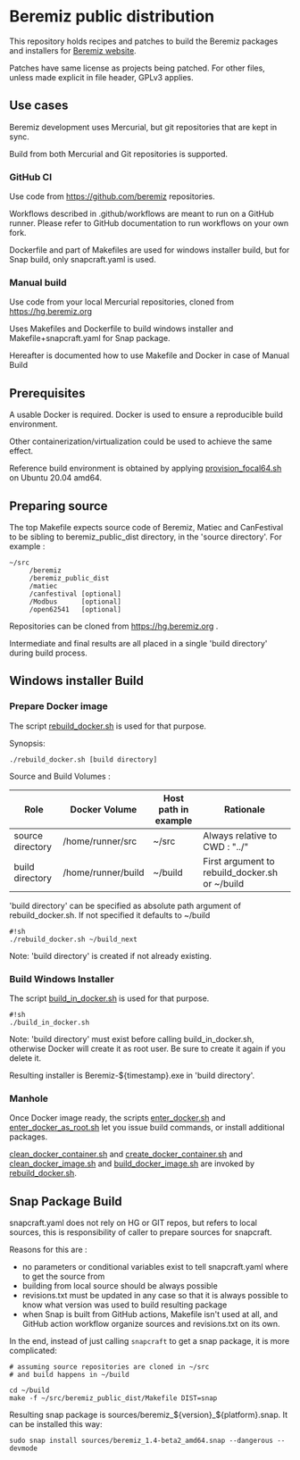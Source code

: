 # Beremiz public distribution #

This repository holds recipes and patches to build the Beremiz 
packages and installers for [Beremiz website](http://beremiz.org/).

Patches have same license as projects being patched. For other files,
unless made explicit in file header, GPLv3 applies.

## Use cases ##

Beremiz development uses Mercurial, but git repositories that are kept in sync.

Build from both Mercurial and Git repositories is supported.

### GitHub CI ##

Use code from https://github.com/beremiz repositories.

Workflows described in .github/workflows are meant to run on a GitHub runner. Please refer to GitHub documentation to run workflows on your own fork.

Dockerfile and part of Makefiles are used for windows installer build, but for Snap build, only snapcraft.yaml is used.

### Manual build ###

Use code from your local Mercurial repositories, cloned from https://hg.beremiz.org

Uses Makefiles and Dockerfile to build windows installer and Makefile+snapcraft.yaml for Snap package.

Hereafter is documented how to use Makefile and Docker in case of Manual Build

## Prerequisites ##

A usable Docker is required. Docker is used to ensure a reproducible build
environment. 

Other containerization/virtualization could be used to achieve the same effect. 

Reference build environment is obtained by applying [provision_focal64.sh](provision_focal64.sh) on Ubuntu 20.04 amd64.

## Preparing source ##

The top Makefile expects source code of Beremiz, Matiec and CanFestival to be 
sibling to beremiz_public_dist directory, in the 'source directory'.
For example :

```
~/src
     /beremiz
     /beremiz_public_dist
     /matiec
     /canfestival [optional]
     /Modbus      [optional]
     /open62541   [optional]
```

Repositories can be cloned from https://hg.beremiz.org .

Intermediate and final results are all placed in a single 'build directory'
during build process.

## Windows installer Build ##

### Prepare Docker image ###

The script [rebuild_docker.sh](rebuild_docker.sh) is used for that purpose.

Synopsis:

    ./rebuild_docker.sh [build directory]


Source and Build Volumes :
 
 Role             | Docker Volume     | Host path in example | Rationale
------------------|-------------------|----------------------|------------------------------------------------
 source directory | /home/runner/src   | ~/src                | Always relative to CWD : "../"
 build directory  | /home/runner/build | ~/build              | First argument to rebuild_docker.sh or ~/build

'build directory' can be specified as absolute path argument of rebuild_docker.sh.
If not specified it defaults to ~/build

```
#!sh
./rebuild_docker.sh ~/build_next
```

Note: 'build directory' is created if not already existing.

### Build Windows Installer ###

The script [build_in_docker.sh](build_in_docker.sh) is used for that purpose.

```
#!sh
./build_in_docker.sh 
```

Note: 'build directory' must exist before calling build_in_docker.sh, otherwise
Docker will create it as root user. Be sure to create it again if you delete it.

Resulting installer is Beremiz-${timestamp}.exe in 'build directory'. 

### Manhole ###

Once Docker image ready, the scripts [enter_docker.sh](enter_docker.sh) and
[enter_docker_as_root.sh](enter_docker_as_root.sh) let you issue build 
commands, or install additional packages.

[clean_docker_container.sh](clean_docker_container.sh) and [create_docker_container.sh](create_docker_container.sh) and 
[clean_docker_image.sh](clean_docker_image.sh) and [build_docker_image.sh](build_docker_image.sh) are invoked by 
[rebuild_docker.sh](rebuild_docker.sh). 

## Snap Package Build ##

snapcraft.yaml does not rely on HG or GIT repos, but refers to local sources, this is responsibility of caller to prepare sources for snapcraft.

Reasons for this are :
 - no parameters or conditional variables exist to tell snapcraft.yaml where to get the source from
 - building from local source should be always possible
 - revisions.txt must be updated in any case so that it is always possible to know what version was used to build resulting package
 - when Snap is built from GitHub actions, Makefile isn't used at all, and GitHub action workflow organize sources and revisions.txt on its own.

In the end, instead of just calling `snapcraft` to get a snap package, it is more complicated:

```
# assuming source repositories are cloned in ~/src 
# and build happens in ~/build

cd ~/build
make -f ~/src/beremiz_public_dist/Makefile DIST=snap

```
Resulting snap package is sources/beremiz_${version}_${platform}.snap.
It can be installed this way:

```
sudo snap install sources/beremiz_1.4-beta2_amd64.snap --dangerous --devmode
```

